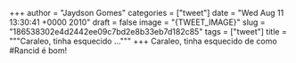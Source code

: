 
+++
author = "Jaydson Gomes"
categories = ["tweet"]
date = "Wed Aug 11 13:30:41 +0000 2010"
draft = false
image = "{TWEET_IMAGE}"
slug = "186538302e4d2442ee09c7bd2e8b33eb7d182c85"
tags = ["tweet"]
title = """Caraleo, tinha esquecido ..."""
+++
Caraleo, tinha esquecido de como #Rancid é bom!
